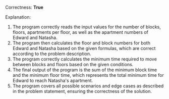 Correctness: **True**

Explanation: 
1. The program correctly reads the input values for the number of blocks, floors, apartments per floor, as well as the apartment numbers of Edward and Natasha.
2. The program then calculates the floor and block numbers for both Edward and Natasha based on the given formulas, which are correct according to the problem description.
3. The program correctly calculates the minimum time required to move between blocks and floors based on the given conditions.
4. The final output of the program is the sum of the minimum block time and the minimum floor time, which represents the total minimum time for Edward to reach Natasha's apartment.
5. The program covers all possible scenarios and edge cases as described in the problem statement, ensuring the correctness of the solution.